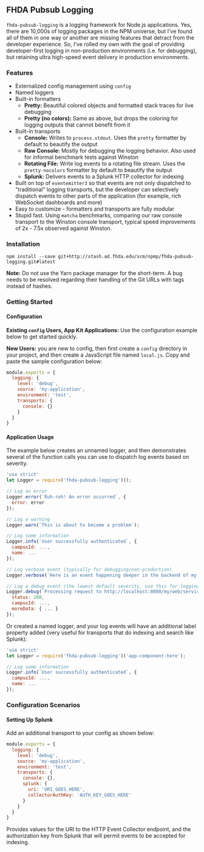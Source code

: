 ## FHDA Pubsub Logging

`fhda-pubsub-logging` is a logging framework for Node.js applications. Yes, there are 10,000s of logging packages in the NPM universe, but I've found all of them in one way or another are missing features that detract from the developer experience. So, I've rolled my own with the goal of providing developer-first logging in non-production environments (i.e.  for debugging), but retaining ultra high-speed event delivery in production environments.

### Features

* Externalized config management using `config`
* Named loggers
* Built-in formatters
  * **Pretty:** Beautiful colored objects and formatted stack traces for live debugging
  * **Pretty (no colors):** Same as above, but drops the coloring for logging outputs that cannot benefit from it
* Built-in transports
  * **Console:** Writes to `process.stdout`. Uses the `pretty` formatter by default to beautify the output
  * **Raw Console:** Mostly for debugging the logging behavior. Also used for informal benchmark tests against Winston
  * **Rotating File:** Write log events to a rotating file stream. Uses the `pretty-nocolors` formatter by default to beautify the output
  * **Splunk:** Delivers events to a Splunk HTTP collector for indexing
* Built on top of `eventemitter3` so that events are not only dispatched to "traditional" logging transports, but the developer can selectively dispatch events to other parts of the application (for example, rich WebSocket dashboards and more)
* Easy to customize - formatters and transports are fully modular
* Stupid fast. Using `matcha` benchmarks, comparing our raw console transport to the Winston console transport, typical speed improvements of 2x - 7.5x observed against Winston.

### Installation

`npm install --save git+http://stash.ad.fhda.edu/scm/npmp/fhda-pubsub-logging.git#latest`

**Note:** Do not use the Yarn package manager for the short-term. A bug needs to be resolved regarding their handling of the Git URLs with tags instead of hashes.

### Getting Started

#### Configuration

**Existing `config` Users, App Kit Applications:** Use the configuration example below to get started quickly.

**New Users:** you are new to config, then first create a `config` directory in your project, and then create a JavaScript file named `local.js`. Copy and paste the sample configuration below:

```javascript
module.exports = {
  logging: {
    level: 'debug',
    source: 'my-application',
    environment: 'test',
    transports: {
      console: {}
    }
  }
}
```

#### Application Usage

The example below creates an unnamed logger, and then demonstrates several of the function calls you can use to dispatch log events based on severity.

```javascript
'use strict'
let Logger = require('fhda-pubsub-logging')();

// Log an error
Logger.error(`Ruh-roh! An error occurred`, {
  error: error
});

// Log a warning
Logger.warn(`This is about to become a problem`);

// Log some information
Logger.info(`User successfully authenticated`, {
  campusId: ...,
  name: ...
});

// Log verbose event (typically for debugging/non-production)
Logger.verbose(`Here is an event happening deeper in the backend of my application`);

// Log a debug event (the lowest default severity, use this for logging very low-level or wire traffic in your application)
Logger.debug(`Processing request to http://localhost:8080/my/web/service`, {
  status: 200,
  campusId: ...,
  moreData: { ... }
});
```

Or created a named logger, and your log events will have an additional label property added (very useful for transports that do indexing and search like Splunk):

```javascript
'use strict'
let Logger = require('fhda-pubsub-logging')('app-component-here');

// Log some information
Logger.info(`User successfully authenticated`, {
  campusId: ...,
  name: ...
});
```

### Configuration Scenarios

#### Setting Up Splunk

Add an additional transport to your config as shown below:

```javascript
module.exports = {
  logging: {
    level: 'debug',
    source: 'my-application',
    environment: 'test',
    transports: {
      console: {},
      splunk: {
        uri: 'URI_GOES_HERE',
        collectorAuthKey: 'AUTH_KEY_GOES_HERE'
      }
    }
  }
}
```

Provides values for the URI to the HTTP Event Collector endpoint, and the authorization key from Splunk that will permit events to be accepted for indexing.

